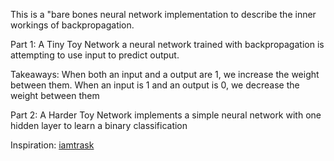 This is a "bare bones neural network implementation to describe the inner workings of backpropagation.


Part 1: A Tiny Toy Network
a neural network trained with backpropagation is attempting to use input to predict output.

Takeaways:
When both an input and a output are 1, we increase the weight between them. When an input is 1 and an output is 0, we decrease the weight between them

Part 2: A Harder Toy Network
implements a simple neural network with one hidden layer to learn a binary classification


Inspiration: [iamtrask](https://iamtrask.github.io/2015/07/12/basic-python-network/)